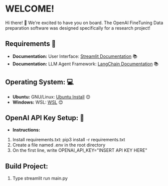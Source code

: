 # WELCOME!

Hi there! 👋 We're excited to have you on board. The OpenAI FineTuning Data preparation software was designed specifically for a research project!

## Requirements  🔗

- **Documentation:** User Interface: [Streamlit Documentation](https://docs.streamlit.io/) 📚
- **Documentation:** LLM Agent Framework: [LangChain Documentation](https://python.langchain.com/docs/get_started/introduction) 📚


## Operating System:  💻

- **Ubuntu:** GNU/Linux: [Ubuntu Install](https://ubuntu.com/download/desktop) 😊
- **Windows:** WSL: [WSL](https://ubuntu.com/wsl) 😊

## OpenAI API Key Setup:  🔑
- **Instructions:** 
1) Install requirements.txt: pip3 install -r requirements.txt 
2) Create a file named .env in the root directory
3) On the first line, write OPENAI_API_KEY="INSERT API KEY HERE"

## Build Project: 
1) Type streamlit run main.py